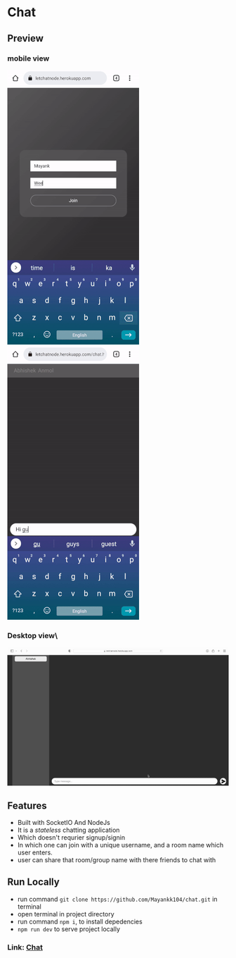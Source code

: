 # Chat

## Preview
### mobile view
![Joining](/src/assets/Joining.gif)
![Texting](/src/assets/Texting.gif)

### Desktop view\
![Desktop](/src/assets/Desktop.gif)

## Features
- Built with SocketIO And NodeJs
- It is a _stateless_ chatting application
- Which doesn't requrier signup/signin
- In which one can join with a unique username, and a room name which user enters.
- user can share that room/group name with there friends to chat with
## Run Locally
- run command `git clone https://github.com/Mayankk104/chat.git` in terminal
- open terminal in project directory 
- run command `npm i`, to install depedencies 
- `npm run dev` to serve project locally


### Link: [Chat](https://letchatnode.herokuapp.com/)
